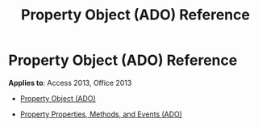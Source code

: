 ﻿---
title: Property Object (ADO) Reference
TOCTitle: Property Object (ADO)
ms:assetid: 595d2afb-1d5b-4138-9066-b5d14cdceeb2
ms:mtpsurl: https://msdn.microsoft.com/library/JJ249303(v=office.15)
ms:contentKeyID: 48545016
ms.date: 09/18/2015
mtps_version: v=office.15
---

# Property Object (ADO) Reference


**Applies to**: Access 2013, Office 2013



  - [Property Object (ADO)](property-object-ado.md)

  - [Property Properties, Methods, and Events (ADO)](property-properties-methods-and-events-ado.md)

